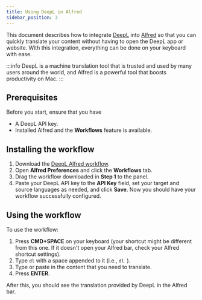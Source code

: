 ```yaml
---
title: Using DeepL in Alfred
sidebar_position: 3
---
```


This document describes how to integrate [DeepL](https://www.deepl.com/zh/translator) into [Alfred](https://www.alfredapp.com/) so that you can quickly translate your content without having to open the DeepL app or website. With this integration, everything can be done on your keyboard with ease.

:::info
DeepL is a machine translation tool that is trusted and used by many users around the world, and Alfred is a powerful tool that boosts productivity on Mac.
:::

## Prerequisites

Before you start, ensure that you have

- A DeepL API key.
- Installed Alfred and the **Workflows** feature is available.

## Installing the workflow

1. Download the [DeepL Alfred workflow](https://github.com/AlexanderWillner/deepl-alfred-workflow2/releases/tag/v1.11).
1. Open **Alfred Preferences** and click the **Workflows** tab.
1. Drag the workflow downloaded in **Step 1** to the panel.
1. Paste your DeepL API key to the **API Key** field, set your target and source languages as needed, and click **Save**. Now you should have your workflow successfully configured.

## Using the workflow

To use the workflow:

1. Press **CMD+SPACE** on your keyboard (your shortcut might be different from this one. If it doesn't open your Alfred bar, check your Alfred shortcut settings).
1. Type `dl` with a space appended to it (i.e., `dl `).
1. Type or paste in the content that you need to translate.
1. Press **ENTER**.

After this, you should see the translation provided by DeepL in the Alfred bar.
